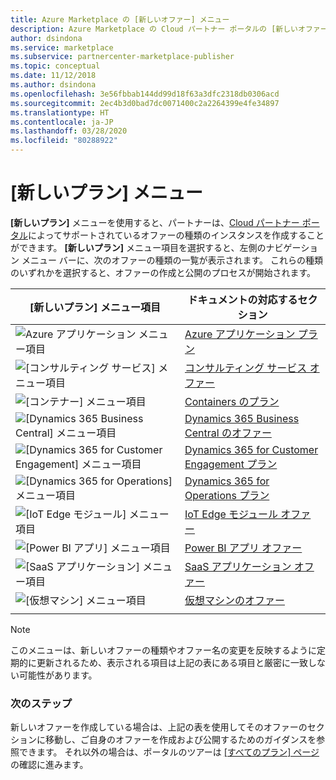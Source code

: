 ```yaml
---
title: Azure Marketplace の [新しいオファー] メニュー
description: Azure Marketplace の Cloud パートナー ポータルの [新しいオファー] メニューに関する概要です。
author: dsindona
ms.service: marketplace
ms.subservice: partnercenter-marketplace-publisher
ms.topic: conceptual
ms.date: 11/12/2018
ms.author: dsindona
ms.openlocfilehash: 3e56fbbab144dd99d18f63a3dfc2318db0306acd
ms.sourcegitcommit: 2ec4b3d0bad7dc0071400c2a2264399e4fe34897
ms.translationtype: HT
ms.contentlocale: ja-JP
ms.lasthandoff: 03/28/2020
ms.locfileid: "80288922"
---
```

# <a name="new-offer-menu"></a>[新しいプラン] メニュー

**[新しいプラン]** メニューを使用すると、パートナーは、[Cloud パートナー ポータル](https://cloudpartner.azure.com)によってサポートされているオファーの種類のインスタンスを作成することができます。  **[新しいプラン]** メニュー項目を選択すると、左側のナビゲーション メニュー バーに、次のオファーの種類の一覧が表示されます。  これらの種類のいずれかを選択すると、オファーの作成と公開のプロセスが開始されます。

|    **[新しいプラン] メニュー項目**     |     **ドキュメントの対応するセクション**                       |
|    -----------------------     |     -----------------------------                       |
| ![Azure アプリケーション メニュー項目](./media/new-offer-menu1.png) |  [Azure アプリケーション プラン](../azure-applications/cpp-azure-app-offer.md) |
| ![[コンサルティング サービス] メニュー項目](./media/new-offer-menu2.png) | [コンサルティング サービス オファー](./../../cloud-partner-portal-orig/cloud-partner-portal-consulting-services-publishing-offer.md) |
| ![[コンテナー] メニュー項目](./media/new-offer-menu3.png) | [Containers のプラン](./../containers/cpp-containers-offer.md) |
| ![[Dynamics 365 Business Central] メニュー項目](./media/new-offer-menu4.png) | [Dynamics 365 Business Central のオファー](./../../cloud-partner-portal-orig/cpp-business-central-offer.md) |
| ![[Dynamics 365 for Customer Engagement] メニュー項目](./media/new-offer-menu5.png) | [Dynamics 365 for Customer Engagement プラン](./../../cloud-partner-portal-orig/cpp-customer-engagement-offer.md) |
| ![[Dynamics 365 for Operations] メニュー項目](./media/new-offer-menu6.png) | [Dynamics 365 for Operations プラン](./../../cloud-partner-portal-orig/cpp-dynamics-365-operations-offer.md) |
| ![[IoT Edge モジュール] メニュー項目](./media/new-offer-menu7.png) | [IoT Edge モジュール オファー](./../iot-edge-module/cpp-offer-process-parts.md) |
| ![[Power BI アプリ] メニュー項目](./media/new-offer-pbi.png)   |  [Power BI アプリ オファー](../power-bi/cpp-power-bi-offer.md)  |
| ![ [SaaS アプリケーション] メニュー項目](./media/new-offer-menu8.png) | [SaaS アプリケーション オファー](../saas-app/cpp-saas-offer.md) |
| ![ [仮想マシン] メニュー項目](./media/new-offer-menu9.png) | [仮想マシンのオファー](./../virtual-machine/cpp-virtual-machine-offer.md) |
|  |  |

> [!NOTE]
> このメニューは、新しいオファーの種類やオファー名の変更を反映するように定期的に更新されるため、表示される項目は上記の表にある項目と厳密に一致しない可能性があります。


### <a name="next-steps"></a>次のステップ

新しいオファーを作成している場合は、上記の表を使用してそのオファーのセクションに移動し、ご自身のオファーを作成および公開するためのガイダンスを参照できます。  それ以外の場合は、ポータルのツアーは [[すべてのプラン] ページ](./cpp-all-offers-page.md)の確認に進みます。
